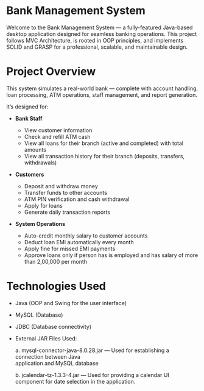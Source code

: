 # Bank Management System
Welcome to the Bank Management System — a fully-featured Java-based desktop application designed for seamless banking operations. This project follows MVC Architecture, is rooted in OOP principles, and implements SOLID and GRASP for a professional, scalable, and maintainable design.

# Project Overview
This system simulates a real-world bank — complete with account handling, loan processing, ATM operations, staff management, and report generation.

It’s designed for:
- **Bank Staff**
  - View customer information
  - Check and refill ATM cash
  - View all loans for their branch (active and completed) with total amounts
  - View all transaction history for their branch (deposits, transfers, withdrawals)

- **Customers**
  - Deposit and withdraw money 
  - Transfer funds to other accounts 
  - ATM PIN verification and cash withdrawal
  - Apply for loans
  - Generate daily transaction reports

- **System Operations**
  - Auto-credit monthly salary to customer accounts
  - Deduct loan EMI automatically every month
  - Apply fine for missed EMI payments
  - Approve loans only if person has is employed and has salary of more than 2,00,000 per month

# Technologies Used
- Java (OOP and Swing for the user interface)
- MySQL (Database)
- JDBC (Database connectivity)
- External JAR Files Used:
  
   a. mysql-connector-java-8.0.28.jar — Used for establishing a connection between Java     
      application and MySQL database
  
   b. jcalendar-tz-1.3.3-4.jar — Used for providing a calendar UI component for date selection 
      in the application.



